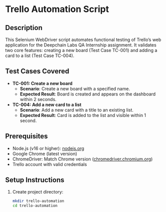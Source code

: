 # Trello Automation Script

## Description
This Selenium WebDriver script automates functional testing of Trello’s web application for the Deepchain Labs QA Internship assignment. It validates two core features: creating a new board (Test Case TC-001) and adding a card to a list (Test Case TC-004).

## Test Cases Covered
- **TC-001: Create a new board**
  - **Scenario**: Create a new board with a specified name.
  - **Expected Result**: Board is created and appears on the dashboard within 2 seconds.
- **TC-004: Add a new card to a list**
  - **Scenario**: Add a new card with a title to an existing list.
  - **Expected Result**: Card is added to the list and visible within 1 second.

## Prerequisites
- Node.js (v16 or higher): [nodejs.org](https://nodejs.org)
- Google Chrome (latest version)
- ChromeDriver: Match Chrome version ([chromedriver.chromium.org](https://chromedriver.chromium.org))
- Trello account with valid credentials

## Setup Instructions
1. Create project directory:
   ```bash
   mkdir trello-automation
   cd trello-automation
